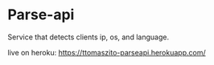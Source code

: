 # Parse-api

Service that detects clients  ip, os, and language.

live on heroku:
https://ttomaszito-parseapi.herokuapp.com/